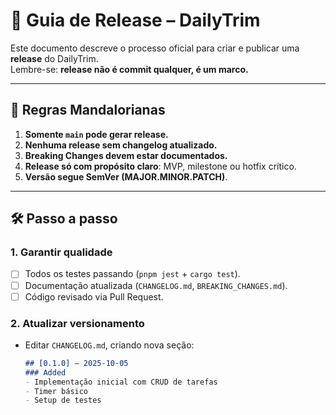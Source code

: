 # 🚀 Guia de Release – DailyTrim

Este documento descreve o processo oficial para criar e publicar uma **release** do DailyTrim.  
Lembre-se: **release não é commit qualquer, é um marco.**

---

## 📌 Regras Mandalorianas
1. **Somente `main` pode gerar release.**  
2. **Nenhuma release sem changelog atualizado.**  
3. **Breaking Changes devem estar documentados.**  
4. **Release só com propósito claro**: MVP, milestone ou hotfix crítico.  
5. **Versão segue SemVer (MAJOR.MINOR.PATCH)**.  

---

## 🛠️ Passo a passo

### 1. Garantir qualidade
- [ ] Todos os testes passando (`pnpm jest` + `cargo test`).
- [ ] Documentação atualizada (`CHANGELOG.md`, `BREAKING_CHANGES.md`).
- [ ] Código revisado via Pull Request.

### 2. Atualizar versionamento
- Editar `CHANGELOG.md`, criando nova seção:
  ```md
  ## [0.1.0] – 2025-10-05
  ### Added
  - Implementação inicial com CRUD de tarefas
  - Timer básico
  - Setup de testes
